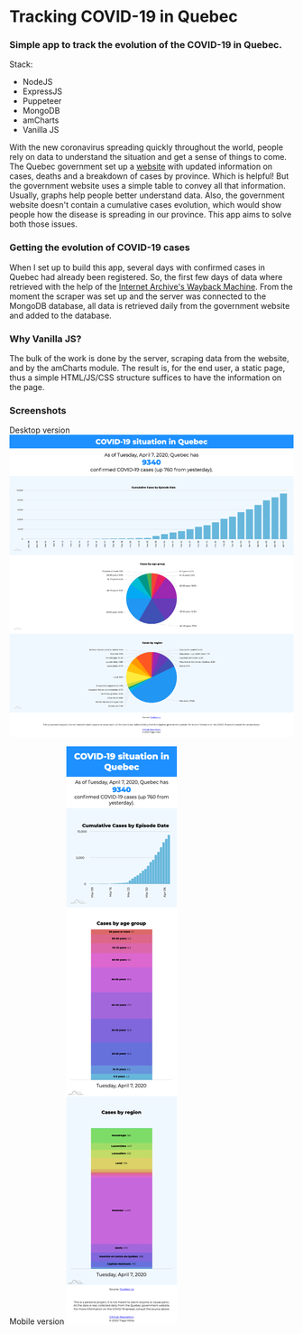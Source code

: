 # Tracking COVID-19 in Quebec

### Simple app to track the evolution of the COVID-19 in Quebec.

Stack:

- NodeJS
- ExpressJS
- Puppeteer
- MongoDB
- amCharts
- Vanilla JS

With the new coronavirus spreading quickly throughout the world, people rely on data to understand the situation and get a sense of things to come. The Quebec government set up a [website](https://www.quebec.ca/sante/problemes-de-sante/a-z/coronavirus-2019/situation-coronavirus-quebec/) with updated information on cases, deaths and a breakdown of cases by province. Which is helpful! But the government website uses a simple table to convey all that information. Usually, graphs help people better understand data. Also, the government website doesn't contain a cumulative cases evolution, which would show people how the disease is spreading in our province. This app aims to solve both those issues.

### Getting the evolution of COVID-19 cases

When I set up to build this app, several days with confirmed cases in Quebec had already been registered. So, the first few days of data where retrieved with the help of the [Internet Archive's Wayback Machine](https://archive.org/web/). From the moment the scraper was set up and the server was connected to the MongoDB database, all data is retrieved daily from the government website and added to the database.

### Why Vanilla JS?

The bulk of the work is done by the server, scraping data from the website, and by the amCharts module. The result is, for the end user, a static page, thus a simple HTML/JS/CSS structure suffices to have the information on the page.

### **Screenshots**

Desktop version
![screenshot](screenshots/screenshot.png)

Mobile version
![screenshot](screenshots/screenshot_mobile.png)
